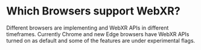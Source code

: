 # Which Browsers support WebXR?

Different browsers are implementing and WebXR APIs in different timeframes. Currently Chrome and new Edge browsers have WebXR APIs turned on as default and some of the features are under experimental flags.

